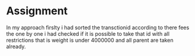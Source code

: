 # Assignment
In my approach firslty i had sorted the transctionid according to there fees the one by one i had checked if it is possible to take that id with all restrictions that is weight is under 4000000 and all parent are taken already.
